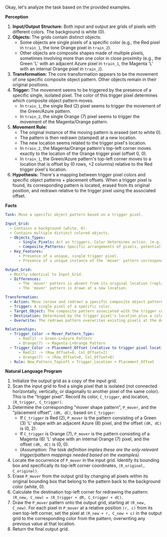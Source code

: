 Okay, let's analyze the task based on the provided examples.

**Perception**

1.  **Input/Output Structure:** Both input and output are grids of pixels with different colors. The background is white (0).
2.  **Objects:** The grids contain distinct objects:
    *   Some objects are single pixels of a specific color (e.g., the Red pixel in `train_1`, the lone Orange pixel in `train_2`).
    *   Other objects are composite shapes made of multiple pixels, sometimes involving more than one color in close proximity (e.g., the Green 'L' with an adjacent Azure pixel in `train_1`, the Magenta 'L' with an internal Orange pixel in `train_2`).
3.  **Transformation:** The core transformation appears to be the movement of one specific composite object pattern. Other objects remain in their original positions.
4.  **Trigger:** The movement seems to be triggered by the presence of a specific single, isolated pixel. The color of this trigger pixel determines *which* composite object pattern moves.
    *   In `train_1`, the single Red (2) pixel seems to trigger the movement of the Green/Azure pattern.
    *   In `train_2`, the single Orange (7) pixel seems to trigger the movement of the Magenta/Orange pattern.
5.  **Movement Rule:**
    *   The original instance of the moving pattern is erased (set to white 0).
    *   The pattern is then redrawn (stamped) at a new location.
    *   The new location seems related to the trigger pixel's location.
    *   In `train_2`, the Magenta/Orange pattern's top-left corner moves exactly to the location of the Orange trigger pixel (offset 0, 0).
    *   In `train_1`, the Green/Azure pattern's top-left corner moves to a location that is offset by (0 rows, +2 columns) relative to the Red trigger pixel's location.
6.  **Hypothesis:** There's a mapping between trigger pixel colors and specific object patterns + placement offsets. When a trigger pixel is found, its corresponding pattern is located, erased from its original position, and redrawn relative to the trigger pixel using the associated offset.

**Facts**


```yaml
Task: Move a specific object pattern based on a trigger pixel.

Input_Grid:
  - Contains a background (white, 0).
  - Contains multiple distinct colored objects.
  - Objects_Types:
      - Single_Pixels: Act as triggers. Color determines action. (e.g., Red(2), Orange(7))
      - Composite_Patterns: Specific arrangements of pixels, potentially multi-colored. Some are mobile, others static. (e.g., Green-L+Azure, Magenta-L+Orange, Orange-L, Yellow-L+Gray, etc.)
  - Key_Features:
      - Presence of a unique, single trigger pixel.
      - Presence of a unique instance of the 'mover' pattern corresponding to the trigger.

Output_Grid:
  - Mostly identical to Input_Grid.
  - Differences:
      - The 'mover' pattern is absent from its original location (replaced by white 0).
      - The 'mover' pattern is drawn at a new location.

Transformation:
  - Action: Move (erase and redraw) a specific composite object pattern.
  - Trigger: A single pixel of a specific color.
  - Target_Object: The composite pattern associated with the trigger color.
  - Destination: Determined by the trigger pixel's location plus a color-specific offset.
  - Overwrite: The redrawn pattern overwrites existing pixels at the destination.

Relationships:
  - Trigger_Color -> Mover_Pattern_Type:
      - Red(2) -> Green-L+Azure Pattern
      - Orange(7) -> Magenta-L+Orange Pattern
  - Trigger_Color -> Placement_Offset (relative to trigger pixel location):
      - Red(2) -> (Row_Offset=0, Col_Offset=2)
      - Orange(7) -> (Row_Offset=0, Col_Offset=0)
  - Rule: New_Pattern_TopLeft = Trigger_Location + Placement_Offset
```


**Natural Language Program**

1.  Initialize the output grid as a copy of the input grid.
2.  Scan the input grid to find a single pixel that is isolated (not connected horizontally, vertically, or diagonally to another pixel of the same color). This is the "trigger pixel". Record its color, `C_trigger`, and location, `(R_trigger, C_trigger)`.
3.  Determine the corresponding "mover shape pattern", `P_mover`, and the "placement offset", `(dR, dC)`, based on `C_trigger`:
    *   If `C_trigger` is Red (2), `P_mover` is the pattern consisting of a Green (3) 'L' shape with an adjacent Azure (8) pixel, and the offset `(dR, dC)` is (0, 2).
    *   If `C_trigger` is Orange (7), `P_mover` is the pattern consisting of a Magenta (6) 'L' shape with an internal Orange (7) pixel, and the offset `(dR, dC)` is (0, 0).
    *   *(Assumption: The task definition implies these are the only relevant trigger/pattern mappings needed based on the examples).*
4.  Locate the occurrence of `P_mover` in the input grid. Identify its bounding box and specifically its top-left corner coordinates, `(R_original, C_original)`.
5.  Erase `P_mover` from the output grid by changing all pixels within its original bounding box that belong to the pattern back to the background color (white, 0).
6.  Calculate the destination top-left corner for redrawing the pattern: `(R_new, C_new) = (R_trigger + dR, C_trigger + dC)`.
7.  Draw the `P_mover` pattern onto the output grid, starting at `(R_new, C_new)`. For each pixel in `P_mover` at a relative position `(r, c)` from its own top-left corner, set the pixel at `(R_new + r, C_new + c)` in the output grid to the corresponding color from the pattern, overwriting any previous value at that location.
8.  Return the final output grid.
